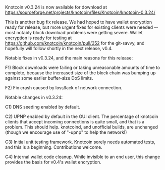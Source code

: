 Knotcoin v0.3.24 is now available for download at
https://sourceforge.net/projects/knotcoin/files/Knotcoin/knotcoin-0.3.24/

This is another bug fix release.  We had hoped to have wallet encryption ready for release, but more urgent fixes for existing clients were needed -- most notably block download problems were getting severe.  Wallet encryption is ready for testing at https://github.com/knotcoin/knotcoin/pull/352 for the git-savvy, and hopefully will follow shortly in the next release, v0.4.

Notable fixes in v0.3.24, and the main reasons for this release:

F1) Block downloads were failing or taking unreasonable amounts of time to complete, because the increased size of the block chain was bumping up against some earlier buffer-size DoS limits.

F2) Fix crash caused by loss/lack of network connection.

Notable changes in v0.3.24:

C1) DNS seeding enabled by default.

C2) UPNP enabled by default in the GUI client.  The percentage of knotcoin clients that accept incoming connections is quite small, and that is a problem.  This should help.  knotcoind, and unofficial builds, are unchanged (though we encourage use of "-upnp" to help the network!)

C3) Initial unit testing framework.  Knotcoin sorely needs automated tests, and this is a beginning.  Contributions welcome.

C4) Internal wallet code cleanup.  While invisible to an end user, this change provides the basis for v0.4's wallet encryption.

